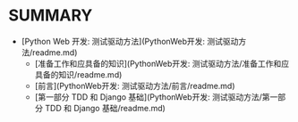 # SUMMARY

* [Python Web 开发: 测试驱动方法](PythonWeb开发: 测试驱动方法/readme.md)
    * [准备工作和应具备的知识](PythonWeb开发: 测试驱动方法/准备工作和应具备的知识/readme.md)
    * [前言](PythonWeb开发: 测试驱动方法/前言/readme.md)
    * [第一部分 TDD 和 Django 基础](PythonWeb开发: 测试驱动方法/第一部分 TDD 和 Django 基础/readme.md)